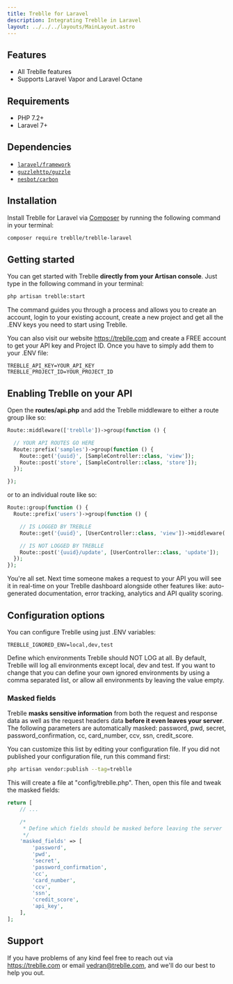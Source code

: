 ```yaml
---
title: Treblle for Laravel
description: Integrating Treblle in Laravel
layout: ../../../layouts/MainLayout.astro
---
```


## Features

- All Treblle features
- Supports Laravel Vapor and Laravel Octane

## Requirements

- PHP 7.2+
- Laravel 7+

## Dependencies

- [`laravel/framework`](https://packagist.org/packages/laravel/framework)
- [`guzzlehttp/guzzle`](https://packagist.org/packages/guzzlehttp/guzzle)
- [`nesbot/carbon`](https://packagist.org/packages/nesbot/carbon)

## Installation

Install Treblle for Laravel via [Composer](http://getcomposer.org/) by running the following command in your terminal:

```bash
composer require treblle/treblle-laravel
```

## Getting started

You can get started with Treblle **directly from your Artisan console**. Just type in the following command in your
terminal:

```bash
php artisan treblle:start
```

The command guides you through a process and allows you to create an account, login to your existing account, create a
new project and get all the .ENV keys you need to start using Treblle.

You can also visit our website <https://treblle.com> and create a FREE account to get your API key and Project ID. Once
you have to simply add them to your .ENV file:

```shell
TREBLLE_API_KEY=YOUR_API_KEY
TREBLLE_PROJECT_ID=YOUR_PROJECT_ID
```

## Enabling Treblle on your API

Open the **routes/api.php** and add the Treblle middleware to either a route group like so:

```php
Route::middleware(['treblle'])->group(function () {

  // YOUR API ROUTES GO HERE
  Route::prefix('samples')->group(function () {
    Route::get('{uuid}', [SampleController::class, 'view']);
    Route::post('store', [SampleController::class, 'store']);
  });

});
```

or to an individual route like so:

```php
Route::group(function () {
  Route::prefix('users')->group(function () {

    // IS LOGGED BY TREBLLE
    Route::get('{uuid}', [UserController::class, 'view'])->middleware('treblle');

    // IS NOT LOGGED BY TREBLLE
    Route::post('{uuid}/update', [UserController::class, 'update']);
  });
});
```

You're all set. Next time someone makes a request to your API you will see it in real-time on your Treblle dashboard
alongside other features like: auto-generated documentation, error tracking, analytics and API quality scoring.

## Configuration options

You can configure Treblle using just .ENV variables:

```shell
TREBLLE_IGNORED_ENV=local,dev,test
```

Define which environments Treblle should NOT LOG at all. By default, Treblle will log all environments except local, dev
and test. If you want to change that you can define your own ignored environments by using a comma separated list, or
allow all environments by leaving the value empty.

### Masked fields

Treblle **masks sensitive information** from both the request and response data as well as the request headers data
**before it even leaves your server**. The following parameters are automatically masked: password, pwd, secret,
password_confirmation, cc, card_number, ccv, ssn, credit_score.

You can customize this list by editing your configuration file. If you did not published your configuration file, run
this command first:

```bash
php artisan vendor:publish --tag=treblle
```

This will create a file at "config/treblle.php". Then, open this file and tweak the masked fields:

```php
return [
    // ...

    /*
     * Define which fields should be masked before leaving the server
     */
    'masked_fields' => [
        'password',
        'pwd',
        'secret',
        'password_confirmation',
        'cc',
        'card_number',
        'ccv',
        'ssn',
        'credit_score',
        'api_key',
    ],
];
```

## Support

If you have problems of any kind feel free to reach out via <https://treblle.com> or email vedran@treblle.com, and we'll
do our best to help you out.
